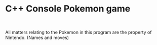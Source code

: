 # C++ Console Pokemon game

<br />

All matters relating to the Pokemon in this program are the property of Nintendo. (Names and moves)
